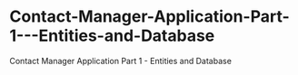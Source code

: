 # Contact-Manager-Application-Part-1---Entities-and-Database
Contact Manager Application Part 1 - Entities and Database
